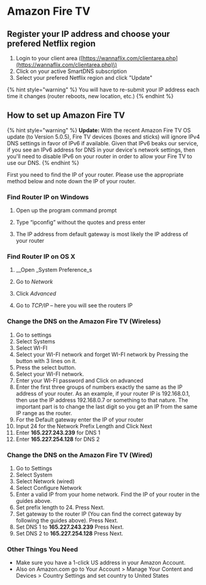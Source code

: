 # Amazon Fire TV

## Register your IP address and choose your prefered Netflix region

1. Login to your client area \([https://wannaflix.com/clientarea.php](https://wannaflix.com/clientarea.php)\)
2. Click on your active SmartDNS subscription
3. Select your prefered Netflix region and click "Update"

{% hint style="warning" %}
You will have to re-submit your IP address each time it changes \(router reboots, new location, etc.\)
{% endhint %}



## How to set up Amazon Fire TV

{% hint style="warning" %}
**Update:** With the recent Amazon Fire TV OS update \(to Version 5.0.5\), Fire TV devices \(boxes and sticks\) will ignore IPv4 DNS settings in favor of IPv6 if available. Given that IPv6 beaks our service, if you see an IPv6 address for DNS in your device's network settings, then you'll need to disable IPv6 on your router in order to allow your Fire TV to use our DNS.
{% endhint %}

First you need to find the IP of your router. Please use the appropriate method below and note down the IP of your router.

### Find Router IP on Windows

1. Open up the program command prompt

2. Type “ipconfig” without the quotes and press enter

3. The IP address from default gateway is most likely the IP address of your router

### Find Router IP on OS X

1. __Open _System Preference_s

2. Go to _Network_

3. Click _Advanced_

4. Go to _TCP/IP_ – here you will see the routers IP

### Change the DNS on the Amazon Fire TV \(Wireless\)

1. Go to settings
2. Select Systems
3. Select WI-FI
4. Select your WI-FI network and forget WI-FI network by Pressing the button with 3 lines on it.
5. Press the select button.
6. Select your WI-FI network.
7. Enter your WI-FI password and Click on advanced 
8. Enter the first three groups of numbers exactly the same as the IP address of your router. As an example, if your router IP is 192.168.0.1, then use the IP address 192.168.0.7 or something to that nature. The important part is to change the last digit so you get an IP from the same IP range as the router. 
9. For the Default gateway enter the IP of your router
10. Input 24 for the Network Prefix Length and Click Next 
11. Enter **165.227.243.239** for DNS 1
12. Enter **165.227.254.128** for DNS 2

### Change the DNS on the Amazon Fire TV \(Wired\)

1. Go to Settings
2. Select System
3. Select Network \(wired\)
4. Select Configure Network
5. Enter a valid IP from your home network. Find the IP of your router in the guides above.
6. Set prefix length to 24. Press Next.
7. Set gateway to the router IP \(You can find the correct gateway by following the guides above\). Press Next.
8. Set DNS 1 to **165.227.243.239**  Press Next.
9. Set DNS 2 to **165.227.254.128**  Press Next.

### Other Things You Need

* Make sure you have a 1-click US address in your Amazon Account. 
* Also on Amazon.com go to Your Account &gt; Manage Your Content and Devices &gt; Country Settings and set country to United States

